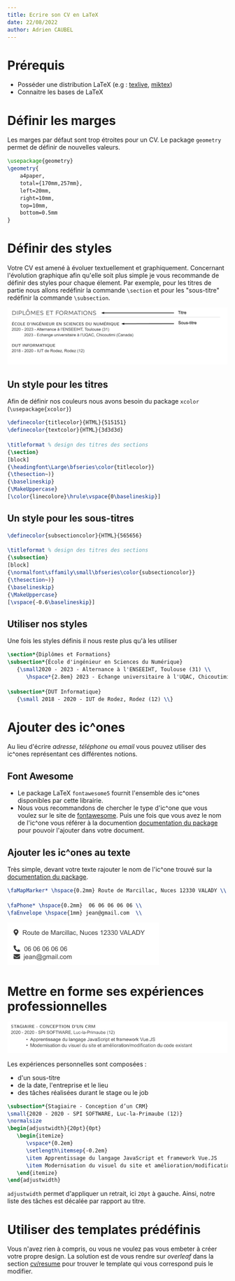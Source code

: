 ```yaml
---
title: Ecrire son CV en LaTeX
date: 22/08/2022
author: Adrien CAUBEL
---
```


# Prérequis
- Posséder une distribution LaTeX (e.g : [texlive](https://www.tug.org/texlive/), [miktex](https://miktex.org/))
- Connaitre les bases de LaTeX

# Définir les marges
Les marges par défaut sont trop étroites pour un CV. Le package `geometry` permet de définir de nouvelles valeurs.

```latex
\usepackage{geometry}
\geometry{
	a4paper,
	total={170mm,257mm},
	left=20mm,
	right=10mm,
	top=10mm,
	bottom=0.5mm
}
```

# Définir des styles
Votre CV est amené à évoluer textuellement et graphiquement. Concernant l'évolution graphique afin qu'elle soit plus simple je vous recommande de définir des styles pour chaque élement.
Par exemple, pour les titres de partie nous allons redéfinir la commande `\section` et pour les "sous-titre" redéfinir la commande `\subsection`.

![titre](images/titre_sous_titre.png)

## Un style pour les titres
Afin de définir nos couleurs nous avons besoin du package `xcolor` (`\usepackage{xcolor}`)

```latex
\definecolor{titlecolor}{HTML}{515151}
\definecolor{textcolor}{HTML}{3d3d3d}

\titleformat % design des titres des sections
{\section}
[block]
{\headingfont\Large\bfseries\color{titlecolor}}
{\thesection~)}
{\baselineskip}
{\MakeUppercase}
[\color{linecolore}\hrule\vspace{0\baselineskip}]
```

## Un style pour les sous-titres

```latex
\definecolor{subsectioncolor}{HTML}{565656}

\titleformat % design des titres des sections
{\subsection}
[block]
{\normalfont\sffamily\small\bfseries\color{subsectioncolor}}
{\thesection~)}
{\baselineskip}
{\MakeUppercase}
[\vspace{-0.6\baselineskip}]
```

## Utiliser nos styles
Une fois les styles définis il nous reste plus qu'à les utiliser

```latex
\section*{Diplômes et Formations}
\subsection*{École d'ingénieur en Sciences du Numérique}
   {\small2020 - 2023 - Alternance à l'ENSEEIHT, Toulouse (31) \\
      \hspace*{2.8em} 2023 - Echange universitaire à l'UQAC, Chicoutimi (Canada)} \\

\subsection*{DUT Informatique}
   {\small 2018 - 2020 - IUT de Rodez, Rodez (12) \\}
```

# Ajouter des ic\^ones
Au lieu d'écrire *adresse*, *téléphone* ou *email* vous pouvez utiliser des ic\^ones représentant ces différentes notions.  

## Font Awesome
- Le package LaTeX `fontawesome5` fournit l'ensemble des ic\^ones disponibles par cette librairie.
- Nous vous recommandons de chercher le type d'ic\^one que vous voulez sur le site de [fontawesome](https://fontawesome.com/v5/search). Puis une fois que vous avez le nom de l'ic\^one vous référer à la documention [documentation du package](http://mirrors.ibiblio.org/CTAN/fonts/fontawesome5/doc/fontawesome5.pdf) pour pouvoir l'ajouter dans votre document.

## Ajouter les ic\^ones au texte
Très simple, devant votre texte rajouter le nom de l'ic\^one trouvé sur la [documentation du package](http://mirrors.ibiblio.org/CTAN/fonts/fontawesome5/doc/fontawesome5.pdf).

```latex	
\faMapMarker* \hspace{0.2mm} Route de Marcillac, Nuces 12330 VALADY \\

\faPhone* \hspace{0.2mm}  06 06 06 06 06 \\
\faEnvelope \hspace{1mm} jean@gmail.com  \\
```

![icone](images/icone.png)

# Mettre en forme ses expériences professionnelles
![experiences](images/experiences.png)

Les expériences personnelles sont composées :

* d'un sous-titre
* de la date, l'entreprise et le lieu
* des tâches réalisées durant le stage ou le job

```latex
\subsection*{Stagiaire - Conception d’un CRM}
\small{2020 - 2020 - SPI SOFTWARE, Luc-la-Primaube (12)}
\normalsize
\begin{adjustwidth}{20pt}{0pt}
   \begin{itemize}
      \vspace*{0.2em}
      \setlength\itemsep{-0.2em}
      \item Apprentissage du langage JavaScript et framework Vue.JS
      \item Modernisation du visuel du site et amélioration/modification du code existant
   \end{itemize}
\end{adjustwidth}
```
`adjustwidth` permet d'appliquer un retrait, ici `20pt` à gauche. Ainsi, notre liste des tâches est décalée par rapport au titre.

# Utiliser des templates prédéfinis
Vous n'avez rien à compris, ou vous ne voulez pas vous embeter à créer votre propre design. La solution est de vous rendre sur *overleaf* dans la section [cv/resume](https://fr.overleaf.com/gallery/tagged/cv) pour trouver le template qui vous correspond puis le modifier.